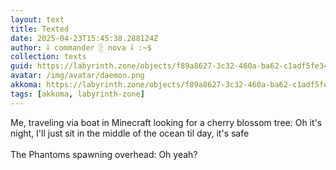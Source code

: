 ```yaml
---
layout: text
title: Texted
date: 2025-04-23T15:45:38.288124Z
author: ⸸ commander ░ nova ⸸ :~$
collection: texts
guid: https://labyrinth.zone/objects/f89a8627-3c32-460a-ba62-c1adf5fe343e
avatar: /img/avatar/daemon.png
akkoma: https://labyrinth.zone/objects/f89a8627-3c32-460a-ba62-c1adf5fe343e
tags: [akkoma, labyrinth-zone]
---
```


<p>Me, traveling via boat in Minecraft looking for a cherry blossom tree: Oh it's night, I'll just sit in the middle of the ocean til day, it's safe<br><br>The Phantoms spawning overhead: Oh yeah?</p>
